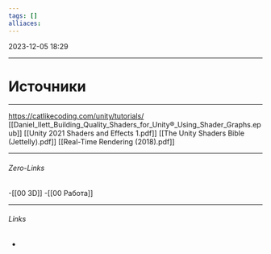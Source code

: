 ```yaml
---
tags: []
alliaces:
---
```

2023-12-05
18:29
***
# Источники
***
https://catlikecoding.com/unity/tutorials/ 
[[Daniel_Ilett_Building_Quality_Shaders_for_Unity®_Using_Shader_Graphs.epub]]
[[Unity 2021 Shaders and Effects 1.pdf]]
[[The Unity Shaders Bible (Jettelly).pdf]]
[[Real-Time Rendering (2018).pdf]]

***
###### Zero-Links
-[[00 3D]]
-[[00 Работа]]
***
###### Links
-